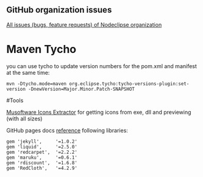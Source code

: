 

## GitHub organization issues

[All issues (bugs, feature requests) of Nodeclipse organization](https://github.com/organizations/Nodeclipse/dashboard/issues)


# Maven Tycho

you can use tycho to update version numbers for the pom.xml and manifest at the same time:

	mvn -Dtycho.mode=maven org.eclipse.tycho:tycho-versions-plugin:set-version -DnewVersion=Major.Minor.Patch-SNAPSHOT


#Tools

[Musoftware Icons Extractor](http://sourceforge.net/projects/muie) for getting icons from exe, dll and previewing (with all sizes)

GitHub pages docs [reference](https://help.github.com/articles/using-jekyll-with-pages) following libraries:

	gem 'jekyll',     '=1.0.2'
	gem 'liquid',     '=2.5.0'
	gem 'redcarpet',  '=2.2.2'
	gem 'maruku',     '=0.6.1'
	gem 'rdiscount',  '=1.6.8'
	gem 'RedCloth',   '=4.2.9'